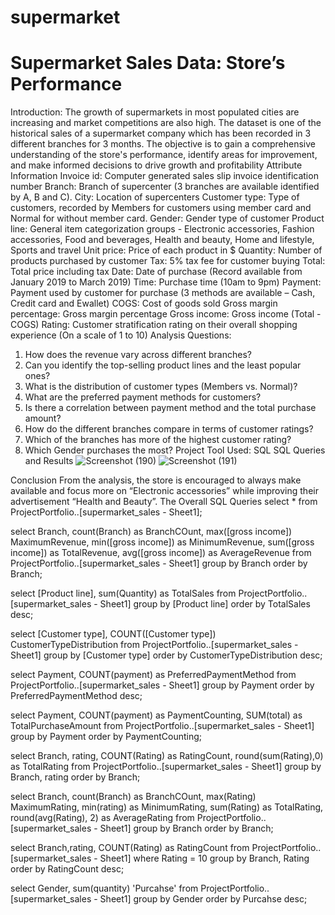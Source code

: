 # supermarket
# Supermarket Sales Data: Store’s Performance
Introduction:
The growth of supermarkets in most populated cities are increasing and market competitions are
also high. The dataset is one of the historical sales of a supermarket company which has been
recorded in 3 different branches for 3 months.
The objective is to gain a comprehensive understanding of the store's performance, identify
areas for improvement, and make informed decisions to drive growth and profitability
Attribute Information
Invoice id: Computer generated sales slip invoice identification number
Branch: Branch of supercenter (3 branches are available identified by A, B and C).
City: Location of supercenters
Customer type: Type of customers, recorded by Members for customers using member card and
Normal for without member card.
Gender: Gender type of customer
Product line: General item categorization groups - Electronic accessories, Fashion accessories,
Food and beverages, Health and beauty, Home and lifestyle, Sports and travel
Unit price: Price of each product in $
Quantity: Number of products purchased by customer
Tax: 5% tax fee for customer buying
Total: Total price including tax
Date: Date of purchase (Record available from January 2019 to March 2019)
Time: Purchase time (10am to 9pm)
Payment: Payment used by customer for purchase (3 methods are available – Cash, Credit card
and Ewallet)
COGS: Cost of goods sold
Gross margin percentage: Gross margin percentage
Gross income: Gross income (Total - COGS)
Rating: Customer stratification rating on their overall shopping experience (On a scale of 1 to 10)
Analysis Questions:
1. How does the revenue vary across different branches? 
2. Can you identify the top-selling product lines and the least popular ones?
3. What is the distribution of customer types (Members vs. Normal)?
4. What are the preferred payment methods for customers?
5. Is there a correlation between payment method and the total purchase amount?
6. How do the different branches compare in terms of customer ratings?
7. Which of the branches has more of the highest customer rating?
8. Which Gender purchases the most?
Project Tool Used: SQL
SQL Queries and Results
![Screenshot (190)](https://github.com/quadri-usman/supermarket/assets/105228467/fd397b8f-a0f2-462b-8184-a843bbd480fb)
![Screenshot (191)](https://github.com/quadri-usman/supermarket/assets/105228467/96a8412e-a93f-490a-8480-e26a3ab6fa09)


Conclusion
From the analysis, the store is encouraged to always make available and focus more on “Electronic accessories” while improving their advertisement “Health and Beauty”. 
The Overall SQL Queries
select *
from ProjectPortfolio..[supermarket_sales - Sheet1];

select Branch, count(Branch) as BranchCOunt, max([gross income]) MaximumRevenue, 
min([gross income]) as MinimumRevenue, sum([gross income]) as TotalRevenue,
avg([gross income]) as AverageRevenue
from ProjectPortfolio..[supermarket_sales - Sheet1]
group by Branch 
order by Branch;

select [Product line], sum(Quantity) as TotalSales
from ProjectPortfolio..[supermarket_sales - Sheet1]
group by [Product line]
order by TotalSales desc;

select [Customer type], COUNT([Customer type]) CustomerTypeDistribution
from ProjectPortfolio..[supermarket_sales - Sheet1]
group by [Customer type]
order by CustomerTypeDistribution desc;

select Payment, COUNT(payment) as PreferredPaymentMethod
from ProjectPortfolio..[supermarket_sales - Sheet1]
group by Payment
order by PreferredPaymentMethod desc;

select Payment, COUNT(payment) as PaymentCounting, SUM(total) as TotalPurchaseAmount
from ProjectPortfolio..[supermarket_sales - Sheet1]
group by Payment
order by PaymentCounting;

select Branch, rating, COUNT(Rating) as RatingCount, round(sum(Rating),0) as TotalRating
from ProjectPortfolio..[supermarket_sales - Sheet1]
group by Branch, rating
order by Branch; 

select Branch, count(Branch) as BranchCOunt, max(Rating) MaximumRating, 
min(rating) as MinimumRating, sum(Rating) as TotalRating,
round(avg(Rating), 2) as AverageRating
from ProjectPortfolio..[supermarket_sales - Sheet1]
group by Branch 
order by Branch;

select Branch,rating, COUNT(Rating) as RatingCount
from ProjectPortfolio..[supermarket_sales - Sheet1]
where Rating = 10
group by Branch, Rating
order by RatingCount desc;

select Gender, sum(quantity) 'Purcahse'
from ProjectPortfolio..[supermarket_sales - Sheet1]
group by Gender
order by Purcahse desc;
